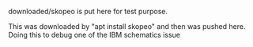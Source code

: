 downloaded/skopeo is put here for test purpose.

This was downloaded by "apt install skopeo" and then was pushed here. Doing this to debug one of the IBM schematics issue
